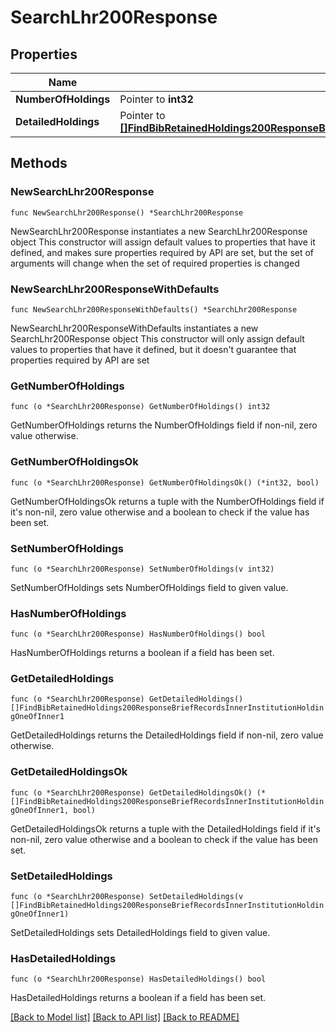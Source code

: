 # SearchLhr200Response

## Properties

Name | Type | Description | Notes
------------ | ------------- | ------------- | -------------
**NumberOfHoldings** | Pointer to **int32** |  | [optional] 
**DetailedHoldings** | Pointer to [**[]FindBibRetainedHoldings200ResponseBriefRecordsInnerInstitutionHoldingOneOfInner1**](FindBibRetainedHoldings200ResponseBriefRecordsInnerInstitutionHoldingOneOfInner1.md) |  | [optional] 

## Methods

### NewSearchLhr200Response

`func NewSearchLhr200Response() *SearchLhr200Response`

NewSearchLhr200Response instantiates a new SearchLhr200Response object
This constructor will assign default values to properties that have it defined,
and makes sure properties required by API are set, but the set of arguments
will change when the set of required properties is changed

### NewSearchLhr200ResponseWithDefaults

`func NewSearchLhr200ResponseWithDefaults() *SearchLhr200Response`

NewSearchLhr200ResponseWithDefaults instantiates a new SearchLhr200Response object
This constructor will only assign default values to properties that have it defined,
but it doesn't guarantee that properties required by API are set

### GetNumberOfHoldings

`func (o *SearchLhr200Response) GetNumberOfHoldings() int32`

GetNumberOfHoldings returns the NumberOfHoldings field if non-nil, zero value otherwise.

### GetNumberOfHoldingsOk

`func (o *SearchLhr200Response) GetNumberOfHoldingsOk() (*int32, bool)`

GetNumberOfHoldingsOk returns a tuple with the NumberOfHoldings field if it's non-nil, zero value otherwise
and a boolean to check if the value has been set.

### SetNumberOfHoldings

`func (o *SearchLhr200Response) SetNumberOfHoldings(v int32)`

SetNumberOfHoldings sets NumberOfHoldings field to given value.

### HasNumberOfHoldings

`func (o *SearchLhr200Response) HasNumberOfHoldings() bool`

HasNumberOfHoldings returns a boolean if a field has been set.

### GetDetailedHoldings

`func (o *SearchLhr200Response) GetDetailedHoldings() []FindBibRetainedHoldings200ResponseBriefRecordsInnerInstitutionHoldingOneOfInner1`

GetDetailedHoldings returns the DetailedHoldings field if non-nil, zero value otherwise.

### GetDetailedHoldingsOk

`func (o *SearchLhr200Response) GetDetailedHoldingsOk() (*[]FindBibRetainedHoldings200ResponseBriefRecordsInnerInstitutionHoldingOneOfInner1, bool)`

GetDetailedHoldingsOk returns a tuple with the DetailedHoldings field if it's non-nil, zero value otherwise
and a boolean to check if the value has been set.

### SetDetailedHoldings

`func (o *SearchLhr200Response) SetDetailedHoldings(v []FindBibRetainedHoldings200ResponseBriefRecordsInnerInstitutionHoldingOneOfInner1)`

SetDetailedHoldings sets DetailedHoldings field to given value.

### HasDetailedHoldings

`func (o *SearchLhr200Response) HasDetailedHoldings() bool`

HasDetailedHoldings returns a boolean if a field has been set.


[[Back to Model list]](../README.md#documentation-for-models) [[Back to API list]](../README.md#documentation-for-api-endpoints) [[Back to README]](../README.md)


